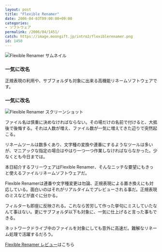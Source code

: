 ```yaml
---
layout: post
title: "Flexible Renamer"
date: 2006-04-03T09:00:00+09:00
categories:
- ソフトウェア
permalink: /2006/04/1451/
catch: https://image.moongift.jp/intro2/flexiblerenamer.png
id: 1450
---
```

 ![Flexible Renamer サムネイル](https://image.moongift.jp/intro2/flexiblerenamer.t.png "Flexible Renamer サムネイル")
  

### 一気に改名
  
正規表現の利用や、サブフォルダも対象に出来る高機能リネームソフトウェアです。  
<!--more-->  

### 一気に改名
  

![Flexible Renamer スクリーンショット](https://image.moongift.jp/intro2/flexiblerenamer.png "Flexible Renamer スクリーンショット")

  

ファイル名は慎重に決めなければならない。その場だけの名前で付けると、大抵後で後悔する。それは人数が増え、ファイル数が一気に増えてきた辺りで突然起こる。

  

リネームツールは数多くあり、文字種の変換や連番にするようなツールは多いが、マニアックな指定の場合はやはり一つ一つ作業しなければならなかった。少なくとも今日までは。

  

本日紹介するフリーウェアはFlexible Renamer、そんなニッチな要望にもきっと使えるファイルリネームソフトウェアだ。

  

Flexible Renamerは連番や文字種変更は勿論、正規表現による置き換えにも対応している。面白いのはそれがリアルタイムでプレビューされる事だ。正規表現のミスなどが直ぐに分かる。

  

フィルターも即座に反映される。これなら苦労して作った挙句にミスしていたなんて事はない。更にサブフォルダ以下も対象に、一気に仕上げると言った事もできる。

  

ネットワークドライブ中のファイルを対象にしても意外に高速だ。難解なリネーム処理で活躍するだろう。

  

[Flexible Renamer レビュー](http://fw.moongift.jp/review/i-1454.html)はこちら

